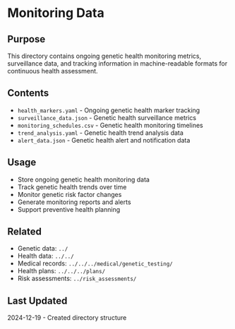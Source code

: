 # Monitoring Data

## Purpose
This directory contains ongoing genetic health monitoring metrics, surveillance data, and tracking information in machine-readable formats for continuous health assessment.

## Contents
- `health_markers.yaml` - Ongoing genetic health marker tracking
- `surveillance_data.json` - Genetic health surveillance metrics
- `monitoring_schedules.csv` - Genetic health monitoring timelines
- `trend_analysis.yaml` - Genetic health trend analysis data
- `alert_data.json` - Genetic health alert and notification data

## Usage
- Store ongoing genetic health monitoring data
- Track genetic health trends over time
- Monitor genetic risk factor changes
- Generate monitoring reports and alerts
- Support preventive health planning

## Related
- Genetic data: `../`
- Health data: `../../`
- Medical records: `../../../medical/genetic_testing/`
- Health plans: `../../../plans/`
- Risk assessments: `../risk_assessments/`

## Last Updated
2024-12-19 - Created directory structure
